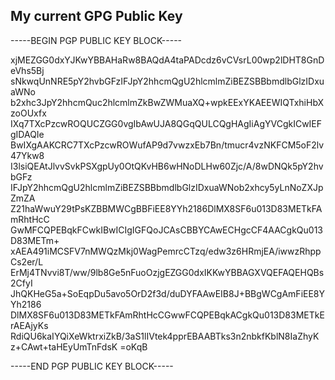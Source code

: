 ## My current GPG **Public Key**

-----BEGIN PGP PUBLIC KEY BLOCK-----

xjMEZGG0dxYJKwYBBAHaRw8BAQdA4taPADcdz6vCVsrL00wp2lDHT8GnDeVhs5Bj
sNkwqUnNRE5pY2hvbGFzIFJpY2hhcmQgU2hlcmlmZiBEZSBBbmdlbGlzIDxuaWNo
b2xhc3JpY2hhcmQuc2hlcmlmZkBwZWMuaXQ+wpkEExYKAEEWIQTxhiHbXzoOUxfx
IXq7TXcPzcwROQUCZGG0vgIbAwUJA8QGqQULCQgHAgIiAgYVCgkICwIEFgIDAQIe
BwIXgAAKCRC7TXcPzcwROWufAP9d7vwzxEb7Bn/tmucr4vzNKFCM5oF2lv47Ykw8
I3lsiQEAtJlvvSvkPSXgpUy0OtQKvHB6wHNoDLHw60Zjc/A/8wDNQk5pY2hvbGFz
IFJpY2hhcmQgU2hlcmlmZiBEZSBBbmdlbGlzIDxuaWNob2xhcy5yLnNoZXJpZmZA
Z21haWwuY29tPsKZBBMWCgBBFiEE8YYh2186DlMX8SF6u013D83METkFAmRhtHcC
GwMFCQPEBqkFCwkIBwICIgIGFQoJCAsCBBYCAwECHgcCF4AACgkQu013D83METm+
xAEA491iMCSFV7nMWQzMkj0WagPemrcCTzq/edw3z6HRmjEA/iwwzRhppCs2er/L
ErMj4TNvvi8T/ww/9lb8Ge5nFuoOzjgEZGG0dxIKKwYBBAGXVQEFAQEHQBs2CfyI
JhQKHeG5a+SoEqpDu5avo5OrD2f3d/duDYFAAwEIB8J+BBgWCgAmFiEE8YYh2186
DlMX8SF6u013D83METkFAmRhtHcCGwwFCQPEBqkACgkQu013D83METkErAEAjyKs
RdiQU6kaIYQiXeWktrxiZkB/3aS1lIVtek4pprEBAABTks3n2nbkfKblN8IaZhyK
z+CAwt+taHEyUmTnFdsK
=oKqB

-----END PGP PUBLIC KEY BLOCK-----
